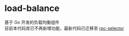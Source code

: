 <!--
 * @Descripttion:
 * @Author: weihaoyu
-->

# load-balance

基于 Go 开发的负载均衡组件
<br>
目前本代码库已不再新增功能，最新代码已迁移至 <a href="https://github.com/air-go/rpc/tree/master/library/selector">rpc-selector</a>
